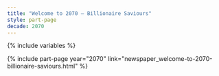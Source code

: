 ```yaml
---
title: "Welcome to 2070 – Billionaire Saviours"
style: part-page
decade: 2070
---
```


{% include variables %}

{% include part-page year="2070" link="newspaper_welcome-to-2070-billionaire-saviours.html" %}
